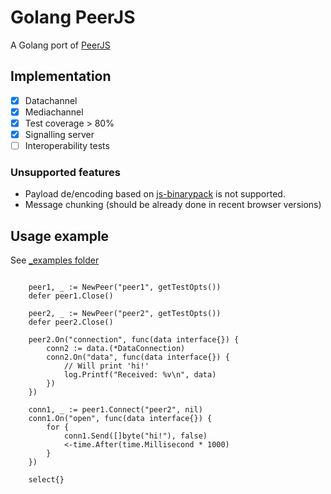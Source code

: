 # Golang PeerJS 

A Golang port of [PeerJS](https://github.com/peers/peerjs)

## Implementation

- [X] Datachannel
- [X] Mediachannel
- [X] Test coverage > 80%
- [X] Signalling server
- [ ] Interoperability tests

### Unsupported features

- Payload de/encoding based on [js-binarypack](https://github.com/peers/js-binarypack) is not supported.
- Message chunking (should be already done in recent browser versions)

## Usage example

See [_examples folder](./_examples)

```golang

	peer1, _ := NewPeer("peer1", getTestOpts())
	defer peer1.Close()

	peer2, _ := NewPeer("peer2", getTestOpts())
	defer peer2.Close()

	peer2.On("connection", func(data interface{}) {
		conn2 := data.(*DataConnection)
		conn2.On("data", func(data interface{}) {
			// Will print 'hi!'
			log.Printf("Received: %v\n", data)
		})
	})

	conn1, _ := peer1.Connect("peer2", nil)
	conn1.On("open", func(data interface{}) {
		for {
			conn1.Send([]byte("hi!"), false)
			<-time.After(time.Millisecond * 1000)
		}
	})

	select{}
```